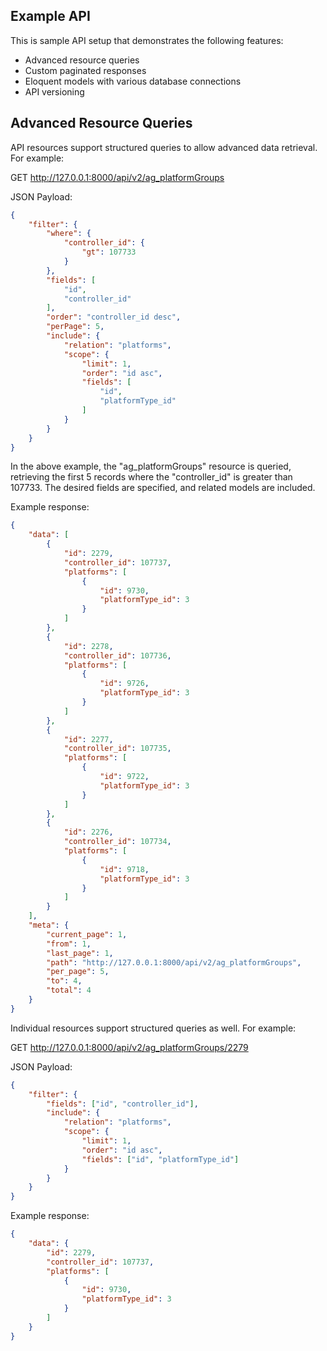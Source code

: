 ## Example API

This is sample API setup that demonstrates the following features:

- Advanced resource queries
- Custom paginated responses
- Eloquent models with various database connections
- API versioning


## Advanced Resource Queries

API resources support structured queries to allow advanced data retrieval. For example:

GET http://127.0.0.1:8000/api/v2/ag_platformGroups

JSON Payload:

```json
{
    "filter": {
        "where": {
            "controller_id": {
                "gt": 107733
            }
        },
        "fields": [
            "id",
            "controller_id"
        ],
        "order": "controller_id desc",
        "perPage": 5,
        "include": {
            "relation": "platforms",
            "scope": {
                "limit": 1,
                "order": "id asc",
                "fields": [
                    "id",
                    "platformType_id"
                ]
            }
        }
    }
}
```

In the above example, the "ag_platformGroups" resource is queried, retrieving the first 5 records where the "controller_id" is greater than 107733. The desired fields are specified, and related models are included.

Example response:

```json
{
    "data": [
        {
            "id": 2279,
            "controller_id": 107737,
            "platforms": [
                {
                    "id": 9730,
                    "platformType_id": 3
                }
            ]
        },
        {
            "id": 2278,
            "controller_id": 107736,
            "platforms": [
                {
                    "id": 9726,
                    "platformType_id": 3
                }
            ]
        },
        {
            "id": 2277,
            "controller_id": 107735,
            "platforms": [
                {
                    "id": 9722,
                    "platformType_id": 3
                }
            ]
        },
        {
            "id": 2276,
            "controller_id": 107734,
            "platforms": [
                {
                    "id": 9718,
                    "platformType_id": 3
                }
            ]
        }
    ],
    "meta": {
        "current_page": 1,
        "from": 1,
        "last_page": 1,
        "path": "http://127.0.0.1:8000/api/v2/ag_platformGroups",
        "per_page": 5,
        "to": 4,
        "total": 4
    }
}
```

Individual resources support structured queries as well. For example:

GET http://127.0.0.1:8000/api/v2/ag_platformGroups/2279

JSON Payload:
```json
{
    "filter": {
        "fields": ["id", "controller_id"],
        "include": {
            "relation": "platforms",
            "scope": {
                "limit": 1,
                "order": "id asc",
                "fields": ["id", "platformType_id"]
            }
        }
    }
}
```

Example response:
```json
{
    "data": {
        "id": 2279,
        "controller_id": 107737,
        "platforms": [
            {
                "id": 9730,
                "platformType_id": 3
            }
        ]
    }
}
```
